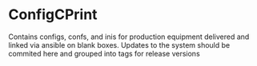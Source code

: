 # ConfigCPrint

Contains configs, confs, and inis for production equipment delivered and linked via ansible on
blank boxes. Updates to the system should be commited here and grouped into tags for release versions
 
